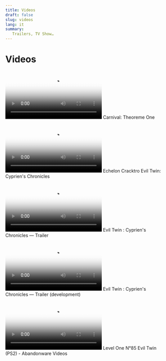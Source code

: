 ```yaml
---
title: Videos
draft: false
slug: videos
lang: it
summary: 
   Trailers, TV Show…
---
```


# Videos

<video src="/medias/videos/carnival-psp-trailer.mp4" controls="" poster="/medias/videos/carnival-psp-trailer.jpg"></video>
Carnival: Theoreme One 

<video src="/medias/videos/Echelon_Cracktro_Evil_Twin.mp4" controls="" poster="/medias/videos/Echelon_Cracktro_Evil_Twin.png"></video>
Echelon Cracktro Evil Twin: Cyprien's Chronicles

<video src="/medias/videos/Evil_Twin_Cypriens_Chronicles_Trailer.mp4" controls="" poster="/medias/videos/Evil_Twin_Cypriens_Chronicles_Trailer.jpg"></video>
Evil Twin : Cyprien's Chronicles — Trailer 

<video src="/medias/videos/Evil-Twin-Trailer-Development.mp4" controls="" poster="/medias/videos/Evil-Twin-Trailer-Development.jpg"></video>
Evil Twin : Cyprien's Chronicles — Trailer  (development)


<video src="/medias/videos/Level_One_85_Evil_Twin_PS2.mp4" controls="" poster="/medias/videos/Level_One_85_Evil_Twin_PS2.jpg"></video>
Level One N°85 Evil Twin (PS2) - Abandonware Videos 